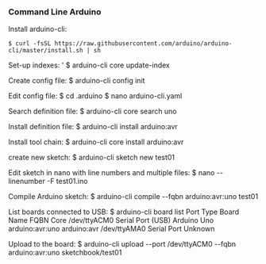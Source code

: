 ### Command Line Arduino
Install arduino-cli:
```Shell
$ curl -fsSL https://raw.githubusercontent.com/arduino/arduino-cli/master/install.sh | sh
``` 

Set-up indexes:
' $ arduino-cli core update-index

Create config file:
$ arduino-cli config init

Edit config file:
$ cd .arduino
$ nano arduino-cli.yaml

Search definition file:
$ arduino-cli core search uno

Install definition file:
$ arduino-cli install arduino:avr

Install tool chain:
$ arduino-cli core install arduino:avr

create new sketch:
$ arduino-cli sketch new test01

Edit sketch in nano with line numbers and multiple files:
$ nano --linenumber -F test01.ino

Compile Arduino sketch:
$ arduino-cli compile --fqbn arduino:avr:uno test01

List boards connected to USB:
$ arduino-cli board list
Port         Type              Board Name  FQBN            Core
/dev/ttyACM0 Serial Port (USB) Arduino Uno arduino:avr:uno arduino:avr
/dev/ttyAMA0 Serial Port       Unknown

Upload to the board:
$ arduino-cli upload --port /dev/ttyACM0 --fqbn arduino:avr:uno sketchbook/test01

